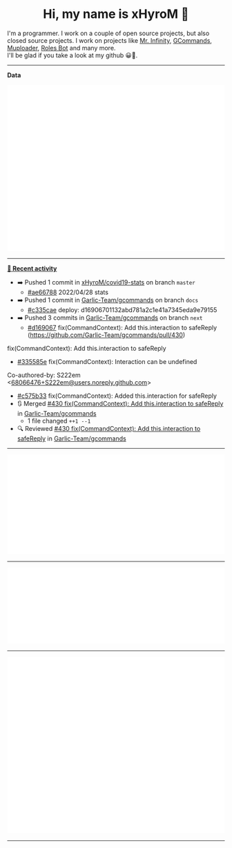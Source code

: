 <p align="center">
    <!-- <img src="https://avatars.githubusercontent.com/u/56601352" width="192" alt="hyro's pfp" /> -->
    <h1 align="center">Hi, my name is xHyroM 👋</h1>
</p>

I'm a programmer. I work on a couple of open source projects, but also closed source projects. I work on projects like [Mr. Infinity](https://discord.com/oauth2/authorize?client_id=720321585625694239&scope=bot%20applications.commands&permissions=8&redirect_uri=https://blobs.gq/imanager&prompt=consent&response_type=code), [GCommands](https://github.com/Garlic-Team/GCommands), [Muploader](https://github.com/xHyroM/Muploder), [Roles Bot](https://github.com/xHyroM/roles-bot) and many more.  
I'll be glad if you take a look at my github 😀👀.

___
**Data**

<img src="https://github.com/xHyroM/xHyroM/blob/master/.cache/base.svg">

___

**[📰 Recent activity](https://github.com/xHyroM)**
* ➡️ Pushed 1 commit in [xHyroM/covid19-stats](https://github.com/xHyroM/covid19-stats) on branch `master`
  * [#ae66788](https://github.com/xHyroM/covid19-stats/commit/ae66788) 2022/04/28 stats
* ➡️ Pushed 1 commit in [Garlic-Team/gcommands](https://github.com/Garlic-Team/gcommands) on branch `docs`
  * [#c335cae](https://github.com/Garlic-Team/gcommands/commit/c335cae) deploy: d16906701132abd781a2c1e41a7345eda9e79155
* ➡️ Pushed 3 commits in [Garlic-Team/gcommands](https://github.com/Garlic-Team/gcommands) on branch `next`
  * [#d169067](https://github.com/Garlic-Team/gcommands/commit/d169067) fix(CommandContext): Add this.interaction to safeReply (https://github.com/Garlic-Team/gcommands/pull/430)

fix(CommandContext): Add this.interaction to safeReply
  * [#335585e](https://github.com/Garlic-Team/gcommands/commit/335585e) fix(CommandContext): Interaction can be undefined

Co-authored-by: S222em &lt;68066476+S222em@users.noreply.github.com&gt;
  * [#c575b33](https://github.com/Garlic-Team/gcommands/commit/c575b33) fix(CommandContext): Added this.interaction for safeReply
* 🔃 Merged [#430 fix(CommandContext): Add this.interaction to safeReply](https://github.com/Garlic-Team/gcommands/pull/430) in [Garlic-Team/gcommands](https://github.com/Garlic-Team/gcommands)
  * 1 file changed `++1 --1`
* 🔍 Reviewed [#430 fix(CommandContext): Add this.interaction to safeReply](https://github.com/Garlic-Team/gcommands/pull/430) in [Garlic-Team/gcommands](https://github.com/Garlic-Team/gcommands)


___

<img src="https://github.com/xHyroM/xHyroM/blob/master/.cache/isocalendar.svg">

___

<img src="https://github.com/xHyroM/xHyroM/blob/master/.cache/languages.svg">

___

<img src="https://github.com/xHyroM/xHyroM/blob/master/.cache/achievements.svg">

___
